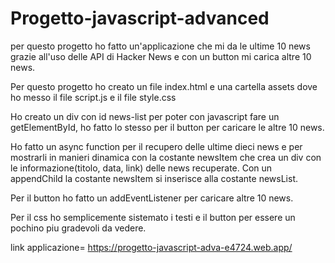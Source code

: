 # Progetto-javascript-advanced

per questo progetto ho fatto un'applicazione che mi da le ultime 10 news grazie all'uso delle API di Hacker News e con un button mi carica altre 10 news.

Per questo progetto ho creato un file index.html e una cartella assets dove ho messo il file script.js e il file style.css

Ho creato un div con id news-list per poter con javascript fare un getElementById, ho fatto lo stesso per il button per caricare le altre 10 news.

Ho fatto un async function per il recupero delle ultime dieci news e per mostrarli in manieri dinamica con la costante newsItem che crea un div con le informazione(titolo, data, link) delle news recuperate. 
Con un appendChild la costante newsItem si inserisce alla costante newsList.

Per il button  ho fatto un addEventListener per caricare altre 10 news.

Per il css ho semplicemente sistemato i testi e il button per essere un pochino piu gradevoli da vedere.

link applicazione= https://progetto-javascript-adva-e4724.web.app/
